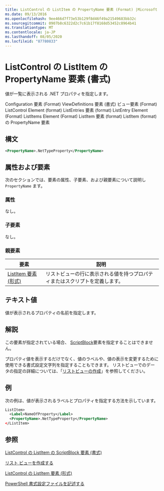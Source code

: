 ```yaml
---
title: ListControl の ListItem の PropertyName 要素 (Format) |Microsoft Docs
ms.date: 09/13/2016
ms.openlocfilehash: 9ee466d7f73e53b129f8d46f49a21549683bb32c
ms.sourcegitcommit: 0907b8c6322d2c7c61b17f8168d53452c8964b41
ms.translationtype: MT
ms.contentlocale: ja-JP
ms.lasthandoff: 08/05/2020
ms.locfileid: "87780833"
---
```

# <a name="propertyname-element-for-listitem-for-listcontrol-format"></a>ListControl の ListItem の PropertyName 要素 (書式)

値が一覧に表示される .NET プロパティを指定します。

Configuration 要素 (Format) ViewDefinitions 要素 (書式) ビュー要素 (Format) ListControl Element (format) ListEntries 要素 (format) ListEntry Element (Format) ListItems Element (Format) ListItem 要素 (format) ListItem (format) の PropertyName 要素

## <a name="syntax"></a>構文

```xml
<PropertyName>.NetTypeProperty</PropertyName>
```

## <a name="attributes-and-elements"></a>属性および要素

次のセクションでは、要素の属性、子要素、および親要素について説明し `PropertyName` ます。

### <a name="attributes"></a>属性

なし。

### <a name="child-elements"></a>子要素

なし。

### <a name="parent-elements"></a>親要素

|要素|説明|
|-------------|-----------------|
|[ListItem 要素 (形式)](./listitem-element-for-listitems-for-listcontrol-format.md)|リストビューの行に表示される値を持つプロパティまたはスクリプトを定義します。|

## <a name="text-value"></a>テキスト値

値が表示されるプロパティの名前を指定します。

## <a name="remarks"></a>解説

この要素が指定されている場合、 [ScriptBlock](./scriptblock-element-for-listitem-for-listcontrol-format.md)要素を指定することはできません。

プロパティ値を表示するだけでなく、値のラベルや、値の表示を変更するために使用できる書式設定文字列を指定することもできます。 リストビューでのデータの指定の詳細については、「[リストビューの作成](./creating-a-list-view.md)」を参照してください。

## <a name="example"></a>例

次の例は、値が表示されるラベルとプロパティを指定する方法を示しています。

```xml
ListItem>
  <Label>NameOfProperty</Label>
  <PropertyName>.NetTypeProperty</PropertyName>
</ListItem>

```

## <a name="see-also"></a>参照

[ListControl の ListItem の ScriptBlock 要素 (書式)](./scriptblock-element-for-listitem-for-listcontrol-format.md)

[リスト ビューを作成する](./creating-a-list-view.md)

[ListControl の ListItem 要素 (形式)](./listitem-element-for-listitems-for-listcontrol-format.md)

[PowerShell 書式設定ファイルを記述する](./writing-a-powershell-formatting-file.md)
